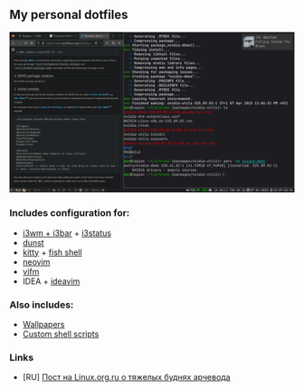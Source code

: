 
## My personal dotfiles

![image](./images/original.png)

### Includes configuration for:

* [i3wm + i3bar](../.config/i3) + [i3status](../.config/i3status)
* [dunst](../.config/dunst)
* [kitty](../.config/kitty) + [fish shell](../.config/fish)
* [neovim](../.config/nvim)
* [vifm](../.config/vifm)
* IDEA + [ideavim](../.ideavimrc)

### Also includes: 

* [Wallpapers](../pics)
* [Custom shell scripts](../exe)

### Links

* [RU] [Пост на Linux.org.ru о тяжелых буднях арчевода](https://www.linux.org.ru/gallery/screenshots/17187470)

